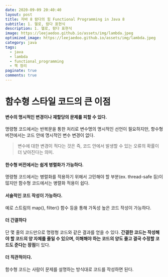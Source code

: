 ```yaml
---
date: 2020-09-09 20:40:40
layout: post
title: 자바 8 람다의 힘 Functional Programming in Java 8
subtitle: 1. 헬로, 람다 표현식
description: 1. 헬로, 람다 표현식
image: https://leejaedoo.github.io/assets/img/lambda.jpeg
optimized_image: https://leejaedoo.github.io/assets/img/lambda.jpeg
category: java
tags:
  - java
  - lambda
  - functional_programming
  - 책 정리
paginate: true
comments: true
---
```

# 함수형 스타일 코드의 큰 이점
#### 변수의 명시적인 변경이나 재할당의 문제를 피할 수 있다. 
명령형 코드에서는 반복문을 통한 처리로 변수명의 명시적인 선언이 필요하지만, 항수형 버전에서는 코드 안에 명시적인 변수 변경이 없다.

> 변수에 대한 변경이 적다는 것은 즉, 코드 안에서 발생할 수 있는 오류의 확률이 더 낮아진다는 의미.

#### 한수형 버전에서는 쉽게 병렬화가 가능하다.
명령형 코드에서는 병렬화를 적용하기 위해서 고민해야 할 부분(ex. thread-safe 등)이 많지만 함수형 코드에서는 병렬화 적용이 쉽다.

#### 서술적인 코드 작성이 가능하다.
예로 스트림의 map(), filter() 함수 등을 통해 가독성 높은 코드 작성이 가능하다.

#### 더 간결하다
단 몇 줄의 코드만으로 명령형 코드와 같은 결과를 얻을 수 있다. **간결한 코드는 작성해야 할 코드의 양 자체를 줄일 수 있으며, 이해해야 하는 코드의 양도 줄고 결국 수정할 코드도 준다는 장점**이 있다.

#### 더 직관적이다.
함수형 코드는 사람이 문제를 설명하는 방식대로 코드를 작성하면 된다.

